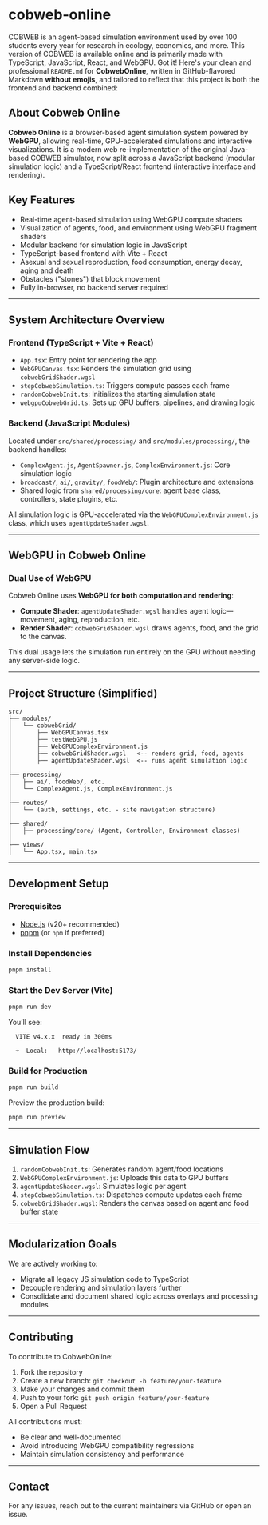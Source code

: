 # cobweb-online
COBWEB is an agent-based simulation environment used by over 100 students every year for research in ecology, economics, and more. This version of COBWEB is available online and is primarily made with TypeScript, JavaScript, React, and WebGPU.
Got it! Here's your clean and professional `README.md` for **CobwebOnline**, written in GitHub-flavored Markdown **without emojis**, and tailored to reflect that this project is both the frontend and backend combined:



## About Cobweb Online

**Cobweb Online** is a browser-based agent simulation system powered by **WebGPU**, allowing real-time, GPU-accelerated simulations and interactive visualizations. It is a modern web re-implementation of the original Java-based COBWEB simulator, now split across a JavaScript backend (modular simulation logic) and a TypeScript/React frontend (interactive interface and rendering). 


## Key Features

- Real-time agent-based simulation using WebGPU compute shaders
- Visualization of agents, food, and environment using WebGPU fragment shaders
- Modular backend for simulation logic in JavaScript
- TypeScript-based frontend with Vite + React
- Asexual and sexual reproduction, food consumption, energy decay, aging and death
- Obstacles ("stones") that block movement
- Fully in-browser, no backend server required

---

## System Architecture Overview

### Frontend (TypeScript + Vite + React)

- `App.tsx`: Entry point for rendering the app
- `WebGPUCanvas.tsx`: Renders the simulation grid using `cobwebGridShader.wgsl`
- `stepCobwebSimulation.ts`: Triggers compute passes each frame
- `randomCobwebInit.ts`: Initializes the starting simulation state
- `webgpuCobwebGrid.ts`: Sets up GPU buffers, pipelines, and drawing logic

### Backend (JavaScript Modules)

Located under `src/shared/processing/` and `src/modules/processing/`, the backend handles:

- `ComplexAgent.js`, `AgentSpawner.js`, `ComplexEnvironment.js`: Core simulation logic
- `broadcast/`, `ai/`, `gravity/`, `foodWeb/`: Plugin architecture and extensions
- Shared logic from `shared/processing/core`: agent base class, controllers, state plugins, etc.

All simulation logic is GPU-accelerated via the `WebGPUComplexEnvironment.js` class, which uses `agentUpdateShader.wgsl`.

---

## WebGPU in Cobweb Online

### Dual Use of WebGPU

Cobweb Online uses **WebGPU for both computation and rendering**:

- **Compute Shader**: `agentUpdateShader.wgsl` handles agent logic—movement, aging, reproduction, etc.
- **Render Shader**: `cobwebGridShader.wgsl` draws agents, food, and the grid to the canvas.

This dual usage lets the simulation run entirely on the GPU without needing any server-side logic.

---

## Project Structure (Simplified)

```plaintext
src/
├── modules/
│   └── cobwebGrid/
│       ├── WebGPUCanvas.tsx
│       ├── testWebGPU.js
│       ├── WebGPUComplexEnvironment.js
│       ├── cobwebGridShader.wgsl   <-- renders grid, food, agents
│       ├── agentUpdateShader.wgsl  <-- runs agent simulation logic
│
├── processing/
│   ├── ai/, foodWeb/, etc.
│   └── ComplexAgent.js, ComplexEnvironment.js
│
├── routes/
│   └── (auth, settings, etc. - site navigation structure)
│
├── shared/
│   ├── processing/core/ (Agent, Controller, Environment classes)
│
├── views/
│   └── App.tsx, main.tsx
```

---

## Development Setup

### Prerequisites

- [Node.js](https://nodejs.org/) (v20+ recommended)
- [pnpm](https://pnpm.io/) (or `npm` if preferred)

### Install Dependencies

```bash
pnpm install
```

### Start the Dev Server (Vite)

```bash
pnpm run dev
```

You’ll see:

```
  VITE v4.x.x  ready in 300ms

  ➜  Local:   http://localhost:5173/
```

### Build for Production

```bash
pnpm run build
```

Preview the production build:

```bash
pnpm run preview
```

---

## Simulation Flow

1. `randomCobwebInit.ts`: Generates random agent/food locations
2. `WebGPUComplexEnvironment.js`: Uploads this data to GPU buffers
3. `agentUpdateShader.wgsl`: Simulates logic per agent
4. `stepCobwebSimulation.ts`: Dispatches compute updates each frame
5. `cobwebGridShader.wgsl`: Renders the canvas based on agent and food buffer state

---

## Modularization Goals

We are actively working to:

- Migrate all legacy JS simulation code to TypeScript
- Decouple rendering and simulation layers further
- Consolidate and document shared logic across overlays and processing modules

---

## Contributing

To contribute to CobwebOnline:

1. Fork the repository
2. Create a new branch: `git checkout -b feature/your-feature`
3. Make your changes and commit them
4. Push to your fork: `git push origin feature/your-feature`
5. Open a Pull Request

All contributions must:
- Be clear and well-documented
- Avoid introducing WebGPU compatibility regressions
- Maintain simulation consistency and performance

---

## Contact

For any issues, reach out to the current maintainers via GitHub or open an issue.


